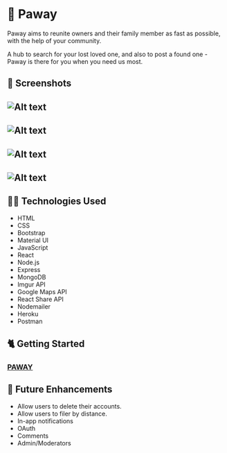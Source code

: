 # :paw_prints: Paway

Paway aims to reunite owners and their family member as fast as possible, with the help of your community.

A hub to search for your lost loved one, and also to post a found one - Paway is there for you when you need us most. 


## :whale: Screenshots

![Alt text](https://github.com/klynnyang/pet-tracker/blob/master/GithubScreenshots/LandingPage.png?raw=true)
---
![Alt text](https://github.com/klynnyang/pet-tracker/blob/master/GithubScreenshots/AuthPage.png?raw=true)
---
![Alt text](https://github.com/klynnyang/pet-tracker/blob/master/GithubScreenshots/ReportPage.png?raw=true)
---
![Alt text](https://github.com/klynnyang/pet-tracker/blob/master/GithubScreenshots/SearchPage.png?raw=true)
---

## :service_dog: Technologies Used 

- HTML
- CSS
- Bootstrap
- Material UI
- JavaScript
- React
- Node.js
- Express
- MongoDB
- Imgur API
- Google Maps API
- React Share API
- Nodemailer
- Heroku
- Postman

## :cat2: Getting Started 

### [PAWAY](https://paway.herokuapp.com/)

## :llama: Future Enhancements

- Allow users to delete their accounts.
- Allow users to filer by distance.
- In-app notifications
- OAuth
- Comments
- Admin/Moderators
